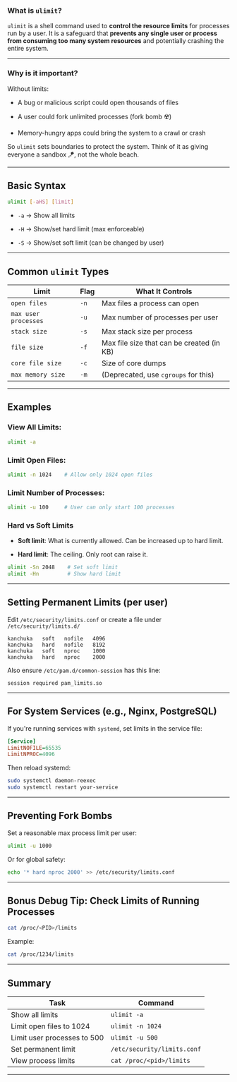 

###  What is `ulimit`?

`ulimit` is a shell command used to **control the resource limits** for processes run by a user. It is a safeguard that **prevents any single user or process from consuming too many system resources** and potentially crashing the entire system.

---

###  Why is it important?

Without limits:

- A bug or malicious script could open thousands of files
    
- A user could fork unlimited processes (fork bomb ☢️)
    
- Memory-hungry apps could bring the system to a crawl or crash
    

So `ulimit` sets boundaries to protect the system. Think of it as giving everyone a sandbox 🪁, not the whole beach.

---

##  Basic Syntax

```bash
ulimit [-aHS] [limit]
```

- `-a` → Show all limits
    
- `-H` → Show/set hard limit (max enforceable)
    
- `-S` → Show/set soft limit (can be changed by user)
    

---

##  Common `ulimit` Types

|Limit|Flag|What It Controls|
|---|---|---|
|`open files`|`-n`|Max files a process can open|
|`max user processes`|`-u`|Max number of processes per user|
|`stack size`|`-s`|Max stack size per process|
|`file size`|`-f`|Max file size that can be created (in KB)|
|`core file size`|`-c`|Size of core dumps|
|`max memory size`|`-m`|(Deprecated, use `cgroups` for this)|

---

##  Examples

### View All Limits:

```bash
ulimit -a
```

###  Limit Open Files:

```bash
ulimit -n 1024    # Allow only 1024 open files
```

###  Limit Number of Processes:

```bash
ulimit -u 100     # User can only start 100 processes
```

###  Hard vs Soft Limits

- **Soft limit**: What is currently allowed. Can be increased up to hard limit.
    
- **Hard limit**: The ceiling. Only root can raise it.
    

```bash
ulimit -Sn 2048    # Set soft limit
ulimit -Hn         # Show hard limit
```

---

##  Setting Permanent Limits (per user)

Edit `/etc/security/limits.conf` or create a file under `/etc/security/limits.d/`

```
kanchuka   soft   nofile   4096
kanchuka   hard   nofile   8192
kanchuka   soft   nproc    1000
kanchuka   hard   nproc    2000
```

Also ensure `/etc/pam.d/common-session` has this line:

```
session required pam_limits.so
```

---

##  For System Services (e.g., Nginx, PostgreSQL)

If you're running services with `systemd`, set limits in the service file:

```ini
[Service]
LimitNOFILE=65535
LimitNPROC=4096
```

Then reload systemd:

```bash
sudo systemctl daemon-reexec
sudo systemctl restart your-service
```

---

##  Preventing Fork Bombs

Set a reasonable max process limit per user:

```bash
ulimit -u 1000
```

Or for global safety:

```bash
echo '* hard nproc 2000' >> /etc/security/limits.conf
```

---

##  Bonus Debug Tip: Check Limits of Running Processes

```bash
cat /proc/<PID>/limits
```

Example:

```bash
cat /proc/1234/limits
```

---

## Summary

|Task|Command|
|---|---|
|Show all limits|`ulimit -a`|
|Limit open files to 1024|`ulimit -n 1024`|
|Limit user processes to 500|`ulimit -u 500`|
|Set permanent limit|`/etc/security/limits.conf`|
|View process limits|`cat /proc/<pid>/limits`|

---
